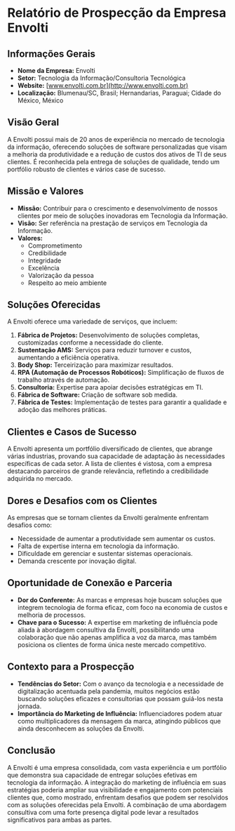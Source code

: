# Relatório de Prospecção da Empresa Envolti

## Informações Gerais
- **Nome da Empresa:** Envolti
- **Setor:** Tecnologia da Informação/Consultoria Tecnológica
- **Website:** [www.envolti.com.br](http://www.envolti.com.br)
- **Localização:** Blumenau/SC, Brasil; Hernandarias, Paraguai; Cidade do México, México

## Visão Geral
A Envolti possui mais de 20 anos de experiência no mercado de tecnologia da informação, oferecendo soluções de software personalizadas que visam a melhoria da produtividade e a redução de custos dos ativos de TI de seus clientes. É reconhecida pela entrega de soluções de qualidade, tendo um portfólio robusto de clientes e vários case de sucesso.

## Missão e Valores
- **Missão:** Contribuir para o crescimento e desenvolvimento de nossos clientes por meio de soluções inovadoras em Tecnologia da Informação.
- **Visão:** Ser referência na prestação de serviços em Tecnologia da Informação.
- **Valores:**
  - Comprometimento
  - Credibilidade
  - Integridade
  - Excelência
  - Valorização da pessoa
  - Respeito ao meio ambiente

## Soluções Oferecidas
A Envolti oferece uma variedade de serviços, que incluem:

1. **Fábrica de Projetos:** Desenvolvimento de soluções completas, customizadas conforme a necessidade do cliente.
2. **Sustentação AMS:** Serviços para reduzir turnover e custos, aumentando a eficiência operativa.
3. **Body Shop:** Terceirização para maximizar resultados.
4. **RPA (Automação de Processos Robóticos):** Simplificação de fluxos de trabalho através de automação.
5. **Consultoria:** Expertise para apoiar decisões estratégicas em TI.
6. **Fábrica de Software:** Criação de software sob medida.
7. **Fábrica de Testes:** Implementação de testes para garantir a qualidade e adoção das melhores práticas.

## Clientes e Casos de Sucesso
A Envolti apresenta um portfólio diversificado de clientes, que abrange várias industrias, provando sua capacidade de adaptação às necessidades específicas de cada setor. A lista de clientes é vistosa, com a empresa destacando parceiros de grande relevância, refletindo a credibilidade adquirida no mercado.

## Dores e Desafios com os Clientes
As empresas que se tornam clientes da Envolti geralmente enfrentam desafios como:
- Necessidade de aumentar a produtividade sem aumentar os custos.
- Falta de expertise interna em tecnologia da informação.
- Dificuldade em gerenciar e sustentar sistemas operacionais.
- Demanda crescente por inovação digital.

## Oportunidade de Conexão e Parceria
- **Dor do Conferente:** As marcas e empresas hoje buscam soluções que integrem tecnologia de forma eficaz, com foco na economia de custos e melhoria de processos.
- **Chave para o Sucesso:** A expertise em marketing de influência pode aliada à abordagem consultiva da Envolti, possibilitando uma colaboração que não apenas amplifica a voz da marca, mas também posiciona os clientes de forma única neste mercado competitivo.

## Contexto para a Prospecção
- **Tendências do Setor:** Com o avanço da tecnologia e a necessidade de digitalização acentuada pela pandemia, muitos negócios estão buscando soluções eficazes e consultorias que possam guiá-los nesta jornada.
- **Importância do Marketing de Influência:** Influenciadores podem atuar como multiplicadores da mensagem da marca, atingindo públicos que ainda desconhecem as soluções da Envolti.

## Conclusão
A Envolti é uma empresa consolidada, com vasta experiência e um portfólio que demonstra sua capacidade de entregar soluções efetivas em tecnologia da informação. A integração do marketing de influência em suas estratégias poderia ampliar sua visibilidade e engajamento com potenciais clientes que, como mostrado, enfrentam desafios que podem ser resolvidos com as soluções oferecidas pela Envolti. A combinação de uma abordagem consultiva com uma forte presença digital pode levar a resultados significativos para ambas as partes.